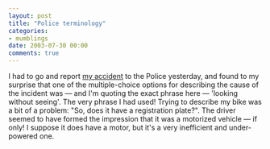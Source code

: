 ```yaml
---
layout: post
title: "Police terminology"
categories:
- mumblings
date: 2003-07-30 00:00
comments: true
---
```


<p>I had to go and report <a href="http://www.rousette.org.uk/blog/archives/casualty">my accident</a> to the Police yesterday, and found to my surprise that one of the multiple-choice options for describing the cause of the incident was &mdash; and I'm quoting the exact phrase here &mdash; 'looking without seeing'. The very phrase I had used! Trying to describe my bike was a bit of a problem: "So, does it have a registration plate?". The driver seemed to have formed the impression that it was a motorized vehicle &mdash; if only! I suppose it does have a motor, but it's a very inefficient and under-powered one.</p>


